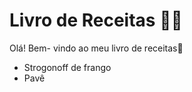 # Livro de Receitas :man_cook:

Olá! Bem- vindo ao meu livro de receitas:wave:

- Strogonoff de frango
- Pavê
